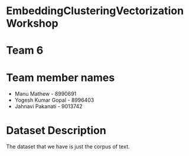 # EmbeddingClusteringVectorizationWorkshop

# Team 6

# Team member names
- Manu Mathew - 8990691
- Yogesh Kumar Gopal - 8996403 
- Jahnavi Pakanati - 9013742

# Dataset Description
The dataset that we have is just the corpus of text.

